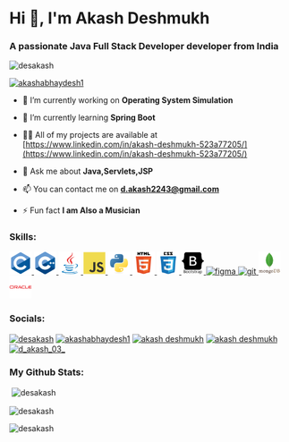 <h1 align="left">Hi 👋, I'm Akash Deshmukh</h1>
<h3 align="left">A passionate Java Full Stack Developer developer from India</h3>

<p align="left"> <img src="https://komarev.com/ghpvc/?username=desakash&label=Profile%20views&color=0e75b6&style=flat" alt="desakash" /> </p>

<p align="left"> <a href="https://twitter.com/akashabhaydesh1" target="blank"><img src="https://img.shields.io/twitter/follow/akashabhaydesh1?logo=twitter&style=for-the-badge" alt="akashabhaydesh1" /></a> </p>

- 🔭 I’m currently working on **Operating System Simulation**

- 🌱 I’m currently learning **Spring Boot**

- 👨‍💻 All of my projects are available at [https://www.linkedin.com/in/akash-deshmukh-523a77205/](https://www.linkedin.com/in/akash-deshmukh-523a77205/)

- 💬 Ask me about **Java,Servlets,JSP**

- 📫 You can contact me on **d.akash2243@gmail.com**

- ⚡ Fun fact **I am Also a Musician**

<h3 align="left">Skills:</h3>
<p align="left">  <a href="https://www.cprogramming.com/" target="_blank" rel="noreferrer"> <img src="https://raw.githubusercontent.com/devicons/devicon/master/icons/c/c-original.svg" alt="c" width="40" height="40"/> </a> <a href="https://www.w3schools.com/cpp/" target="_blank" rel="noreferrer"> <img src="https://raw.githubusercontent.com/devicons/devicon/master/icons/cplusplus/cplusplus-original.svg" alt="cplusplus" width="40" height="40"/> </a><a href="https://www.java.com" target="_blank" rel="noreferrer"> <img src="https://raw.githubusercontent.com/devicons/devicon/master/icons/java/java-original.svg" alt="java" width="40" height="40"/> </a> <a href="https://developer.mozilla.org/en-US/docs/Web/JavaScript" target="_blank" rel="noreferrer"> <img src="https://raw.githubusercontent.com/devicons/devicon/master/icons/javascript/javascript-original.svg" alt="javascript" width="40" height="40"/> </a><a href="https://www.python.org" target="_blank" rel="noreferrer"> <img src="https://raw.githubusercontent.com/devicons/devicon/master/icons/python/python-original.svg" alt="python" width="40" height="40"/> </a> <a href="https://www.w3.org/html/" target="_blank" rel="noreferrer"> <img src="https://raw.githubusercontent.com/devicons/devicon/master/icons/html5/html5-original-wordmark.svg" alt="html5" width="40" height="40"/> </a> <a href="https://www.w3schools.com/css/" target="_blank" rel="noreferrer"> <img src="https://raw.githubusercontent.com/devicons/devicon/master/icons/css3/css3-original-wordmark.svg" alt="css3" width="40" height="40"/> </a> <a href="https://getbootstrap.com" target="_blank" rel="noreferrer"> <img src="https://raw.githubusercontent.com/devicons/devicon/master/icons/bootstrap/bootstrap-plain-wordmark.svg" alt="bootstrap" width="40" height="40"/> </a> <a href="https://www.figma.com/" target="_blank" rel="noreferrer"> <img src="https://www.vectorlogo.zone/logos/figma/figma-icon.svg" alt="figma" width="40" height="40"/> </a> <a href="https://git-scm.com/" target="_blank" rel="noreferrer"> <img src="https://www.vectorlogo.zone/logos/git-scm/git-scm-icon.svg" alt="git" width="40" height="40"/> </a>  <a href="https://www.mongodb.com/" target="_blank" rel="noreferrer"> <img src="https://raw.githubusercontent.com/devicons/devicon/master/icons/mongodb/mongodb-original-wordmark.svg" alt="mongodb" width="40" height="40"/> </a> <a href="https://www.oracle.com/" target="_blank" rel="noreferrer"> <img src="https://raw.githubusercontent.com/devicons/devicon/master/icons/oracle/oracle-original.svg" alt="oracle" width="40" height="40"/> </a>  </p>

<h3 align="left">Socials:</h3>
<p align="left">
<a href="https://dev.to/desakash" target="blank"><img align="center" src="https://raw.githubusercontent.com/rahuldkjain/github-profile-readme-generator/master/src/images/icons/Social/devto.svg" alt="desakash" height="30" width="40" /></a>
<a href="https://twitter.com/akashabhaydesh1" target="blank"><img align="center" src="https://raw.githubusercontent.com/rahuldkjain/github-profile-readme-generator/master/src/images/icons/Social/twitter.svg" alt="akashabhaydesh1" height="30" width="40" /></a>
<a href="https://linkedin.com/in/akash deshmukh" target="blank"><img align="center" src="https://raw.githubusercontent.com/rahuldkjain/github-profile-readme-generator/master/src/images/icons/Social/linked-in-alt.svg" alt="akash deshmukh" height="30" width="40" /></a>
<a href="https://fb.com/akash deshmukh" target="blank"><img align="center" src="https://raw.githubusercontent.com/rahuldkjain/github-profile-readme-generator/master/src/images/icons/Social/facebook.svg" alt="akash deshmukh" height="30" width="40" /></a>
<a href="https://instagram.com/d_akash_03_" target="blank"><img align="center" src="https://raw.githubusercontent.com/rahuldkjain/github-profile-readme-generator/master/src/images/icons/Social/instagram.svg" alt="d_akash_03_" height="30" width="40" /></a>
</p>



<h3 align="left">My Github Stats:</h3>




<p>&nbsp;<img align="center" src="https://github-readme-stats.vercel.app/api?username=desakash&show_icons=true&locale=en" alt="desakash" /></p>

<p><img align="center" src="https://github-readme-streak-stats.herokuapp.com/?user=desakash&" alt="desakash" /></p>

<p><a href="https://www.buymeacoffee.com/desakash"> <img align="left" src="https://cdn.buymeacoffee.com/buttons/v2/default-yellow.png" height="50" width="210" alt="desakash" /></a></p><br><br>
